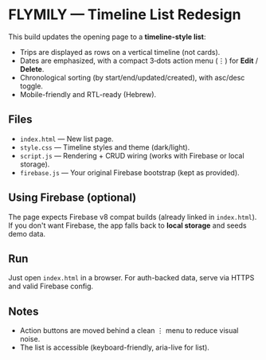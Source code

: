 # FLYMILY — Timeline List Redesign

This build updates the opening page to a **timeline-style list**:
- Trips are displayed as rows on a vertical timeline (not cards).
- Dates are emphasized, with a compact 3‑dots action menu (⋮) for **Edit** / **Delete**.
- Chronological sorting (by start/end/updated/created), with asc/desc toggle.
- Mobile-friendly and RTL-ready (Hebrew).

## Files
- `index.html` — New list page.
- `style.css` — Timeline styles and theme (dark/light).
- `script.js` — Rendering + CRUD wiring (works with Firebase or local storage).
- `firebase.js` — Your original Firebase bootstrap (kept as provided).

## Using Firebase (optional)
The page expects Firebase v8 compat builds (already linked in `index.html`).
If you don't want Firebase, the app falls back to **local storage** and seeds demo data.

## Run
Just open `index.html` in a browser. For auth-backed data, serve via HTTPS and valid Firebase config.

## Notes
- Action buttons are moved behind a clean ⋮ menu to reduce visual noise.
- The list is accessible (keyboard-friendly, aria-live for list).